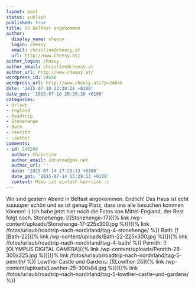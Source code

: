 ```yaml
---
layout: post
status: publish
published: true
title: In Belfast angekommen
author:
  display_name: cheesy
  login: cheesy
  email: christine@cheesy.at
  url: http://www.cheesy.at/
author_login: cheesy
author_email: christine@cheesy.at
author_url: http://www.cheesy.at/
wordpress_id: 24648
wordpress_url: http://www.cheesy.at/?p=24648
date: '2015-07-10 22:30:26 +0100'
date_gmt: '2015-07-10 20:30:26 +0100'
categories:
- Urlaub
- England
- Roadtrip
- Stonehenge
- Bath
- Penrith
- Lowther
comments:
- id: 246208
  author: Christine
  author_email: cdratva@gmx.net
  author_url: ''
  date: '2015-07-14 17:29:13 +0100'
  date_gmt: '2015-07-14 15:29:13 +0100'
  content: Miku ist einfach herrlich :)
---
```

Wir sind gestern Abend in Belfast angekommen. Endlich! Das Haus ist echt suuuuper schön und es ist genug Platz, dass uns alle besuchen kommen können! :)
Ich habe jetzt hier noch die Fotos von Mittel-England, der Rest folgt noch.
Stonehenge:
[![Stonehenge-17]({% link /wp-content/uploads/Stonehenge-17-225x300.jpg %})]({% link /fotos/urlaub/roadtrip-nach-nordirland/tag-4-stonehenge/ %})
Bath:
[![Bath-22]({% link /wp-content/uploads/Bath-22-225x300.jpg %})]({% link /fotos/urlaub/roadtrip-nach-nordirland/tag-4-bath/ %})
Penrith:
[![OLYMPUS DIGITAL CAMERA]({% link /wp-content/uploads/Penrith-28-300x225.jpg %})]({% link /fotos/urlaub/roadtrip-nach-nordirland/tag-5-penrith/ %})
Lowther Castle und Gardens:
[![Lowther-25]({% link /wp-content/uploads/Lowther-25-300x84.jpg %})]({% link /fotos/urlaub/roadtrip-nach-nordirland/tag-5-lowther-castle-und-gardens/ %})
